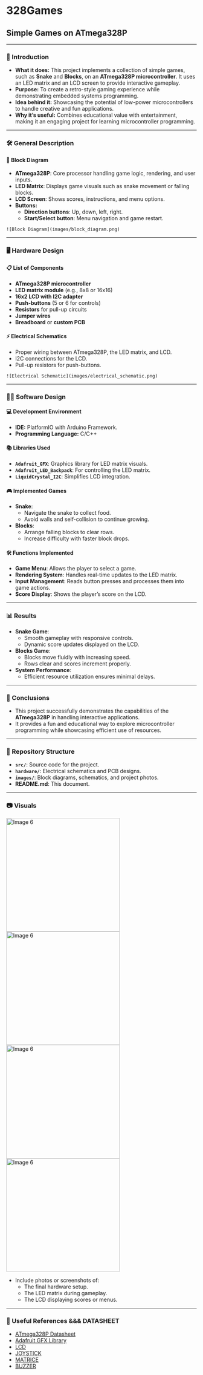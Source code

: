 # 328Games

## Simple Games on ATmega328P  

---

### 📘 Introduction  

- **What it does:** This project implements a collection of simple games, such as **Snake** and **Blocks**, on an **ATmega328P microcontroller**. It uses an LED matrix and an LCD screen to provide interactive gameplay.  
- **Purpose:** To create a retro-style gaming experience while demonstrating embedded systems programming.  
- **Idea behind it:** Showcasing the potential of low-power microcontrollers to handle creative and fun applications.  
- **Why it’s useful:** Combines educational value with entertainment, making it an engaging project for learning microcontroller programming.  

---

### 🛠️ General Description  

#### 🔧 Block Diagram  

- **ATmega328P**: Core processor handling game logic, rendering, and user inputs.  
- **LED Matrix**: Displays game visuals such as snake movement or falling blocks.  
- **LCD Screen**: Shows scores, instructions, and menu options.  
- **Buttons:**  
  - **Direction buttons**: Up, down, left, right.  
  - **Start/Select button**: Menu navigation and game restart.  

`![Block Diagram](images/block_diagram.png)`  

---

### 🖥️ Hardware Design  

#### 📋 List of Components  

- **ATmega328P microcontroller**  
- **LED matrix module** (e.g., 8x8 or 16x16)  
- **16x2 LCD with I2C adapter**  
- **Push-buttons** (5 or 6 for controls)  
- **Resistors** for pull-up circuits  
- **Jumper wires**  
- **Breadboard** or **custom PCB**  

#### ⚡ Electrical Schematics  

- Proper wiring between ATmega328P, the LED matrix, and LCD.  
- I2C connections for the LCD.  
- Pull-up resistors for push-buttons.  

`![Electrical Schematic](images/electrical_schematic.png)`  

---

### 🧑‍💻 Software Design  

#### 💻 Development Environment  
- **IDE:** PlatformIO with Arduino Framework.  
- **Programming Language:** C/C++  

#### 📚 Libraries Used  

- **`Adafruit_GFX`**: Graphics library for LED matrix visuals.  
- **`Adafruit_LED_Backpack`**: For controlling the LED matrix.  
- **`LiquidCrystal_I2C`**: Simplifies LCD integration.  

#### 🎮 Implemented Games  

- **Snake**:  
  - Navigate the snake to collect food.  
  - Avoid walls and self-collision to continue growing.  
- **Blocks**:  
  - Arrange falling blocks to clear rows.  
  - Increase difficulty with faster block drops.  

#### 🛠️ Functions Implemented  

- **Game Menu**: Allows the player to select a game.  
- **Rendering System**: Handles real-time updates to the LED matrix.  
- **Input Management**: Reads button presses and processes them into game actions.  
- **Score Display**: Shows the player’s score on the LCD.  

---

### 📊 Results  

- **Snake Game**:  
  - Smooth gameplay with responsive controls.  
  - Dynamic score updates displayed on the LCD.  
- **Blocks Game**:  
  - Blocks move fluidly with increasing speed.  
  - Rows clear and scores increment properly.  
- **System Performance**:  
  - Efficient resource utilization ensures minimal delays.  

---

### 🏁 Conclusions  

- This project successfully demonstrates the capabilities of the **ATmega328P** in handling interactive applications.  
- It provides a fun and educational way to explore microcontroller programming while showcasing efficient use of resources.  

---

### 📁 Repository Structure  

- **`src/`**: Source code for the project.  
- **`hardware/`**: Electrical schematics and PCB designs.  
- **`images/`**: Block diagrams, schematics, and project photos.  
- **README.md**: This document.  

---

### 📷 Visuals  
 <img src= " https://github.com/M4st3rr4du/FinalProject/blob/main/WhatsApp%20Image%202024-12-19%20at%2016.50.39_2f852fab.jpg" alt="Image 6" width="300">
 <img src= "https://github.com/M4st3rr4du/FinalProject/blob/main/WhatsApp%20Image%202024-12-19%20at%2016.50.39_31861100.jpg " alt="Image 6" width="300">
 <img src= " https://github.com/M4st3rr4du/FinalProject/blob/main/WhatsApp%20Image%202024-12-19%20at%2016.50.42_640286b7.jpg" alt="Image 6" width="300">
 <img src= "https://github.com/M4st3rr4du/FinalProject/blob/main/poza1.png " alt=" Image 6" width="300">
 
- Include photos or screenshots of:  
  - The final hardware setup.  
  - The LED matrix during gameplay.  
  - The LCD displaying scores or menus.  

---

### 🔗 Useful References &&& DATASHEET

- [ATmega328P Datasheet](https://ww1.microchip.com/downloads/en/DeviceDoc/ATmega328P-Complete.pdf)  
- [Adafruit GFX Library](https://github.com/adafruit/Adafruit-GFX-Library)
- [LCD](https://www.vishay.com/docs/37484/lcd016n002bcfhet.pdf)
- [JOYSTICK](https://components101.com/modules/joystick-module)
- [MATRICE](https://docs.arduino.cc/resources/datasheets/ABX00087-datasheet.pdf)
- [BUZZER](https://www.mouser.com/datasheet/2/400/ef532_ps-13444.pdf?srsltid=AfmBOoq9dwSIYvJ2kUwKDAh7E-q749B0eJasktl77iqzpBtocyD3lbGI)
